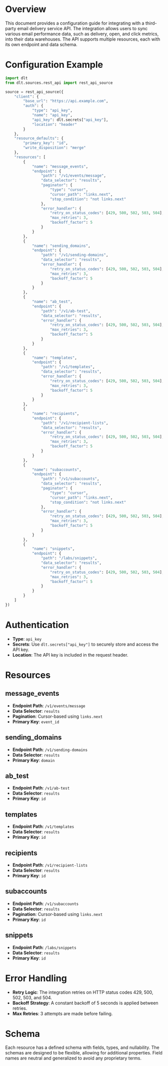 # Overview

This document provides a configuration guide for integrating with a third-party email delivery service API. The integration allows users to sync various email performance data, such as delivery, open, and click metrics, into their data warehouses. The API supports multiple resources, each with its own endpoint and data schema.

# Configuration Example

```python
import dlt
from dlt.sources.rest_api import rest_api_source

source = rest_api_source({
    "client": {
        "base_url": "https://api.example.com",
        "auth": {
            "type": "api_key",
            "name": "api_key",
            "api_key": dlt.secrets["api_key"],
            "location": "header"
        }
    },
    "resource_defaults": {
        "primary_key": "id",
        "write_disposition": "merge"
    },
    "resources": [
        {
            "name": "message_events",
            "endpoint": {
                "path": "/v1/events/message",
                "data_selector": "results",
                "paginator": {
                    "type": "cursor",
                    "cursor_path": "links.next",
                    "stop_condition": "not links.next"
                },
                "error_handler": {
                    "retry_on_status_codes": [429, 500, 502, 503, 504],
                    "max_retries": 3,
                    "backoff_factor": 5
                }
            }
        },
        {
            "name": "sending_domains",
            "endpoint": {
                "path": "/v1/sending-domains",
                "data_selector": "results",
                "error_handler": {
                    "retry_on_status_codes": [429, 500, 502, 503, 504],
                    "max_retries": 3,
                    "backoff_factor": 5
                }
            }
        },
        {
            "name": "ab_test",
            "endpoint": {
                "path": "/v1/ab-test",
                "data_selector": "results",
                "error_handler": {
                    "retry_on_status_codes": [429, 500, 502, 503, 504],
                    "max_retries": 3,
                    "backoff_factor": 5
                }
            }
        },
        {
            "name": "templates",
            "endpoint": {
                "path": "/v1/templates",
                "data_selector": "results",
                "error_handler": {
                    "retry_on_status_codes": [429, 500, 502, 503, 504],
                    "max_retries": 3,
                    "backoff_factor": 5
                }
            }
        },
        {
            "name": "recipients",
            "endpoint": {
                "path": "/v1/recipient-lists",
                "data_selector": "results",
                "error_handler": {
                    "retry_on_status_codes": [429, 500, 502, 503, 504],
                    "max_retries": 3,
                    "backoff_factor": 5
                }
            }
        },
        {
            "name": "subaccounts",
            "endpoint": {
                "path": "/v1/subaccounts",
                "data_selector": "results",
                "paginator": {
                    "type": "cursor",
                    "cursor_path": "links.next",
                    "stop_condition": "not links.next"
                },
                "error_handler": {
                    "retry_on_status_codes": [429, 500, 502, 503, 504],
                    "max_retries": 3,
                    "backoff_factor": 5
                }
            }
        },
        {
            "name": "snippets",
            "endpoint": {
                "path": "/labs/snippets",
                "data_selector": "results",
                "error_handler": {
                    "retry_on_status_codes": [429, 500, 502, 503, 504],
                    "max_retries": 3,
                    "backoff_factor": 5
                }
            }
        }
    ]
})
```

# Authentication

- **Type**: `api_key`
- **Secrets**: Use `dlt.secrets["api_key"]` to securely store and access the API key.
- **Location**: The API key is included in the request header.

# Resources

## message_events
- **Endpoint Path**: `/v1/events/message`
- **Data Selector**: `results`
- **Pagination**: Cursor-based using `links.next`
- **Primary Key**: `event_id`

## sending_domains
- **Endpoint Path**: `/v1/sending-domains`
- **Data Selector**: `results`
- **Primary Key**: `domain`

## ab_test
- **Endpoint Path**: `/v1/ab-test`
- **Data Selector**: `results`
- **Primary Key**: `id`

## templates
- **Endpoint Path**: `/v1/templates`
- **Data Selector**: `results`
- **Primary Key**: `id`

## recipients
- **Endpoint Path**: `/v1/recipient-lists`
- **Data Selector**: `results`
- **Primary Key**: `id`

## subaccounts
- **Endpoint Path**: `/v1/subaccounts`
- **Data Selector**: `results`
- **Pagination**: Cursor-based using `links.next`
- **Primary Key**: `id`

## snippets
- **Endpoint Path**: `/labs/snippets`
- **Data Selector**: `results`
- **Primary Key**: `id`

# Error Handling

- **Retry Logic**: The integration retries on HTTP status codes 429, 500, 502, 503, and 504.
- **Backoff Strategy**: A constant backoff of 5 seconds is applied between retries.
- **Max Retries**: 3 attempts are made before failing.

# Schema

Each resource has a defined schema with fields, types, and nullability. The schemas are designed to be flexible, allowing for additional properties. Field names are neutral and generalized to avoid any proprietary terms.